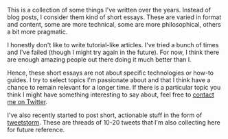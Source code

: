 This is a collection of some things I've written over the years. Instead of blog posts, I consider them kind of short essays. These are varied in format and content, some are more technical, some are more philosophical, others a bit more pragmatic. 

I honestly don't like to write
tutorial-like articles. I've tried a bunch of times and I've failed (though I might try again in the future). For now, I think there are enough amazing people out there doing it much better than I. 

Hence, these short essays are not about specific technologies or how-to guides. I try to select topics I'm passionate about and that I think have a chance to remain relevant for a longer time. If there is a particular topic you think I might have something interesting to say about, feel free to [contact me on Twitter](https://twitter.com/AlejandroPiad). 

I've also recently started to post short, actionable stuff in the form of [tweetstorm](../tweetstorms). 
These are threads of 10-20 tweets that I'm also collecting here for future reference.
